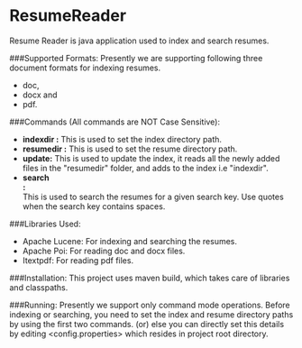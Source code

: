 ResumeReader
============
Resume Reader is java application used to index and search resumes.

###Supported Formats:
Presently we are supporting following three document formats for indexing resumes.
 * doc,
 * docx and
 * pdf.

###Commands (All commands are NOT Case Sensitive):
 * <strong>indexdir <Path> :</strong> This is used to set the index directory path.
 * <strong>resumedir <Path> :</strong> This is used to set the resume directory path.
 * <strong>update:</strong> This is used to update the index, it reads all the newly added files in the "resumedir" folder, and adds to the index i.e "indexdir".
 * <strong>search <Search key>:</strong> This is used to search the resumes for a given search key. Use quotes when the search key contains spaces.

###Libraries Used: 
 * Apache Lucene: For indexing and searching the resumes.
 * Apache Poi: For reading doc and docx files.
 * Itextpdf: For reading pdf files.
  
###Installation:
This project uses maven build, which takes care of libraries and classpaths. 

###Running:
Presently we support only command mode operations.
Before indexing or searching, you need to set the index and resume directory paths by using the first two commands.
(or) else you can directly set this details by editing <config.properties> which resides in project root directory. 

